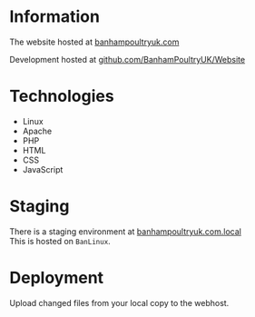 # Information

The website hosted at [banhampoultryuk.com](http://banhampoultryuk.com)

Development hosted at [github.com/BanhamPoultryUK/Website](https://github.com/BanhamPoultryUK/Website)

# Technologies
- Linux
- Apache
- PHP
- HTML
- CSS
- JavaScript

# Staging
There is a staging environment at [banhampoultryuk.com.local](http://banhampoultryuk.com.local)  
This is hosted on `BanLinux`.

# Deployment
Upload changed files from your local copy to the webhost.

